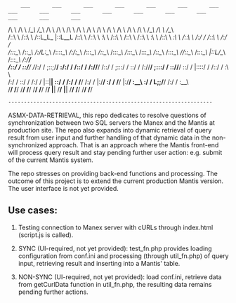 	    ___       ___       ___       ___       ___       ___       ___       ___       ___       ___       ___       ___       ___       ___       ___       ___       ___   
   /\  \     /\  \     /\__\     /\__\     /\  \     /\  \     /\  \     /\  \     /\  \     /\  \     /\  \     /\  \     /\  \     /\  \     /\__\     /\  \     /\__\  
  /::\  \   /::\  \   /::L_L_   |::L__L   /::\  \   /::\  \    \:\  \   /::\  \   /::\  \   /::\  \    \:\  \   /::\  \   _\:\  \   /::\  \   /:/ _/_   /::\  \   /:/  /  
 /::\:\__\ /\:\:\__\ /:/L:\__\ /::::\__\ /:/\:\__\ /::\:\__\   /::\__\ /::\:\__\ /::\:\__\ /::\:\__\   /::\__\ /::\:\__\ /\/::\__\ /::\:\__\ |::L/\__\ /::\:\__\ /:/__/   
 \/\::/  / \:\:\/__/ \/_/:/  / \;::;/__/ \:\/:/  / \/\::/  /  /:/\/__/ \/\::/  / \;:::/  / \:\:\/  /  /:/\/__/ \;:::/  / \::/\/__/ \:\:\/  / |::::/  / \/\::/  / \:\  \   
   /:/  /   \::/  /    /:/  /   |::|__|   \::/  /    /:/  /   \/__/      /:/  /   |:\/__/   \:\/  /   \/__/     |:\/__/   \:\__\    \:\/  /   L;;/__/    /:/  /   \:\__\  
   \/__/     \/__/     \/__/     \/__/     \/__/     \/__/               \/__/     \|__|     \/__/               \|__|     \/__/     \/__/               \/__/     \/__/  

    -----------------------------------------------------------------


ASMX-DATA-RETRIEVAL, this repo dedicates to resolve questions of synchronization between two SQL servers the Manex and the Mantis at production site.
The repo also expands into dynamic retrieval of query result from user input and further handling of that dynamic data in the non-synchronized approach. That is
an approach where the Mantis front-end will process query result and stay pending further user action: e.g. submit of the current Mantis system.

The repo stresses on providing back-end functions and processing. The outcome of this project is to extend the current production Mantis version. The user interface is not yet provided.

## Use cases:

1) Testing connection to Manex server with cURLs through index.html (script.js is called).

2) SYNC (UI-required, not yet provided): test_fn.php provides loading configuration from conf.ini and processing (through util_fn.php) of query input, retrieving result and inserting into a Mantis' table.
3) NON-SYNC (UI-required, not yet provided): load conf.ini, retrieve data from getCurlData function in util_fn.php, the resulting data remains pending further actions.